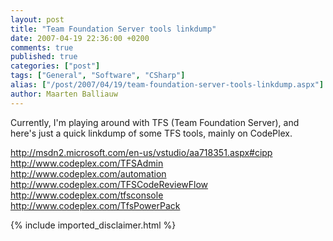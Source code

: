 ```yaml
---
layout: post
title: "Team Foundation Server tools linkdump"
date: 2007-04-19 22:36:00 +0200
comments: true
published: true
categories: ["post"]
tags: ["General", "Software", "CSharp"]
alias: ["/post/2007/04/19/team-foundation-server-tools-linkdump.aspx"]
author: Maarten Balliauw
---
```

<p>Currently, I'm playing around with TFS (Team Foundation Server), and here's just a&nbsp;quick linkdump of some TFS tools, mainly on CodePlex.&nbsp;  </p><p><a href="http://msdn2.microsoft.com/en-us/vstudio/aa718351.aspx#cipp" mce_href="http://msdn2.microsoft.com/en-us/vstudio/aa718351.aspx#cipp">http://msdn2.microsoft.com/en-us/vstudio/aa718351.aspx#cipp</a><br><a href="http://www.codeplex.com/TFSAdmin" mce_href="http://www.codeplex.com/TFSAdmin">http://www.codeplex.com/TFSAdmin</a><br><a href="http://www.codeplex.com/automation" mce_href="http://www.codeplex.com/automation">http://www.codeplex.com/automation</a><br><a href="http://www.codeplex.com/TFSCodeReviewFlow" mce_href="http://www.codeplex.com/TFSCodeReviewFlow">http://www.codeplex.com/TFSCodeReviewFlow</a><br><a href="http://www.codeplex.com/tfsconsole" mce_href="http://www.codeplex.com/tfsconsole">http://www.codeplex.com/tfsconsole</a><br><a href="http://www.codeplex.com/TfsPowerPack" mce_href="http://www.codeplex.com/TfsPowerPack">http://www.codeplex.com/TfsPowerPack</a></p>
{% include imported_disclaimer.html %}
